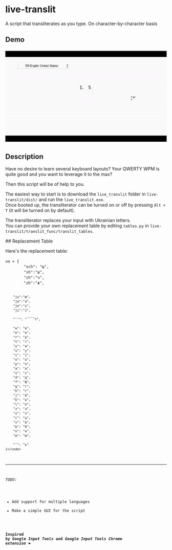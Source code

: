 # live-translit
A script that transliterates as you type. On character-by-character basis
## Demo
### ![Demo](live-translit-demo.gif)
## Description
<p>Have no desire to learn several keyboard layouts? Your QWERTY WPM is quite good and you want to leverage it to the max?</p>
Then this script will be of help to you.</p>
<p>The easiest way to start is to download the <code>live_translit</code> folder in <code>live-translit/dist/</code> and run the <code>live_translit.exe</code>.<br/>
  Once booted up, the transliterator can be turned on or off by pressing <code>Alt + T</code> (it will be turned on by default).</p>
<p>
The transliterator replaces your input with Ukrainian letters. <br/>
  You can provide your own replacement table by editing <code>tables.py</code> in <code>live-translit/translit_func/translit_tables</code>.</p>
## Replacement Table
<p>Here's the replacement table:</p>
<code>ua = {
        "sch": "щ",
        "sh":"ш",
        "ch":"ч",
        "zh":"ж",
        
        "ju":"ю",
        "ja":"я",
        "je":"є", 
        "ji":"ї",
        
        "''": "̚̚̚̚ϟ",
        
        "w": "в",
        "e": "е",
        "r": "р",
        "t": "т",
        "y": "и",
        "u": "у",
        "i": "і",
        "o": "о",
        "p": "п",
        "a": "а",
        "s": "с",
        "d": "д",
        "f": "ф",
        "g": "г",
        "h": "г",
        "j": "й",
        "k": "к",
        "l": "л",
        "z": "з",
        "x": "х",
        "c": "ц",
        "v": "в",
        "b": "б",
        "n": "н",
        "m": "м",
        
        "'": "ь"
    }</code>
---

_TODO:_
* Add support for multiple languages
* Make a simple GUI for the script

#### Inspired by _Google Input Tools_ and _Google Input Tools Chrome extension_ ❤


